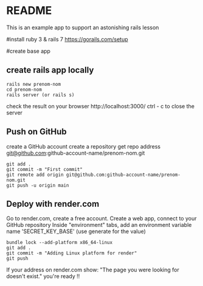 # README

This is an example app to support an astonishing rails lesson

#install ruby 3 & rails 7
https://gorails.com/setup

#create base app

## create rails app locally
~~~
rails new prenom-nom
cd prenom-nom
rails server (or rails s)
~~~
check the result on your browser http://localhost:3000/
ctrl - c to close the server

## Push on GitHub
create a GitHub account
create a repository
get repo address git@github.com:github-account-name/prenom-nom.git

~~~
git add .
git commit -m "First commit"
git remote add origin git@github.com:github-account-name/prenom-nom.git
git push -u origin main
~~~

## Deploy with render.com

Go to render.com, create a free account.
Create a web app, connect to your GitHub repository
Inside "environment" tabs, add an environment variable name 'SECRET_KEY_BASE' (use generate for the value)
~~~
bundle lock --add-platform x86_64-linux
git add .
git commit -m "Adding Linux platform for render"
git push
~~~

If your address on render.com show:  "The page you were looking for doesn't exist." you're ready !!
